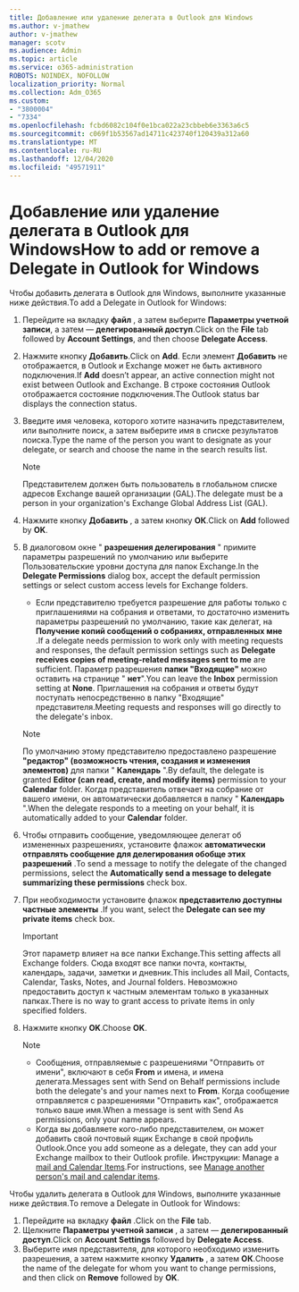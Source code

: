 ```yaml
---
title: Добавление или удаление делегата в Outlook для Windows
ms.author: v-jmathew
author: v-jmathew
manager: scotv
ms.audience: Admin
ms.topic: article
ms.service: o365-administration
ROBOTS: NOINDEX, NOFOLLOW
localization_priority: Normal
ms.collection: Adm_O365
ms.custom:
- "3800004"
- "7334"
ms.openlocfilehash: fcbd6082c104f0e1bca022a23cbbeb6e3363a6c5
ms.sourcegitcommit: c069f1b53567ad14711c423740f120439a312a60
ms.translationtype: MT
ms.contentlocale: ru-RU
ms.lasthandoff: 12/04/2020
ms.locfileid: "49571911"
---
```

# <a name="how-to-add-or-remove-a-delegate-in-outlook-for-windows"></a><span data-ttu-id="c35ab-102">Добавление или удаление делегата в Outlook для Windows</span><span class="sxs-lookup"><span data-stu-id="c35ab-102">How to add or remove a Delegate in Outlook for Windows</span></span>

<span data-ttu-id="c35ab-103">Чтобы добавить делегата в Outlook для Windows, выполните указанные ниже действия.</span><span class="sxs-lookup"><span data-stu-id="c35ab-103">To add a Delegate in Outlook for Windows:</span></span> 

1. <span data-ttu-id="c35ab-104">Перейдите на вкладку **файл** , а затем выберите **Параметры учетной записи**, а затем — **делегированный доступ**.</span><span class="sxs-lookup"><span data-stu-id="c35ab-104">Click on the **File** tab followed by **Account Settings**, and then choose **Delegate Access**.</span></span>
2. <span data-ttu-id="c35ab-105">Нажмите кнопку **Добавить**.</span><span class="sxs-lookup"><span data-stu-id="c35ab-105">Click on **Add**.</span></span> <span data-ttu-id="c35ab-106">Если элемент **Добавить** не отображается, в Outlook и Exchange может не быть активного подключения.</span><span class="sxs-lookup"><span data-stu-id="c35ab-106">If **Add** doesn’t appear, an active connection might not exist between Outlook and Exchange.</span></span> <span data-ttu-id="c35ab-107">В строке состояния Outlook отображается состояние подключения.</span><span class="sxs-lookup"><span data-stu-id="c35ab-107">The Outlook status bar displays the connection status.</span></span>
3. <span data-ttu-id="c35ab-108">Введите имя человека, которого хотите назначить представителем, или выполните поиск, а затем выберите имя в списке результатов поиска.</span><span class="sxs-lookup"><span data-stu-id="c35ab-108">Type the name of the person you want to designate as your delegate, or search and choose the name in the search results list.</span></span>

    > [!NOTE]
    > <span data-ttu-id="c35ab-109">Представителем должен быть пользователь в глобальном списке адресов Exchange вашей организации (GAL).</span><span class="sxs-lookup"><span data-stu-id="c35ab-109">The delegate must be a person in your organization's Exchange Global Address List (GAL).</span></span>
4. <span data-ttu-id="c35ab-110">Нажмите кнопку **Добавить** , а затем кнопку **ОК**.</span><span class="sxs-lookup"><span data-stu-id="c35ab-110">Click on **Add** followed by **OK**.</span></span>
5. <span data-ttu-id="c35ab-111">В диалоговом окне " **разрешения делегирования** " примите параметры разрешений по умолчанию или выберите Пользовательские уровни доступа для папок Exchange.</span><span class="sxs-lookup"><span data-stu-id="c35ab-111">In the **Delegate Permissions** dialog box, accept the default permission settings or select custom access levels for Exchange folders.</span></span>

    - <span data-ttu-id="c35ab-112">Если представителю требуется разрешение для работы только с приглашениями на собрания и ответами, то достаточно изменить параметры разрешений по умолчанию, такие как делегат, на **Получение копий сообщений о собраниях, отправленных мне** .</span><span class="sxs-lookup"><span data-stu-id="c35ab-112">If a delegate needs permission to work only with meeting requests and responses, the default permission settings such as **Delegate receives copies of meeting-related messages sent to me** are sufficient.</span></span> <span data-ttu-id="c35ab-113">Параметр разрешения **папки "Входящие"** можно оставить на странице " **нет**".</span><span class="sxs-lookup"><span data-stu-id="c35ab-113">You can leave the **Inbox** permission setting at **None**.</span></span> <span data-ttu-id="c35ab-114">Приглашения на собрания и ответы будут поступать непосредственно в папку "Входящие" представителя.</span><span class="sxs-lookup"><span data-stu-id="c35ab-114">Meeting requests and responses will go directly to the delegate's inbox.</span></span>

    > [!NOTE]
    > <span data-ttu-id="c35ab-115">По умолчанию этому представителю предоставлено разрешение **"редактор" (возможность чтения, создания и изменения элементов)** для папки " **Календарь** ".</span><span class="sxs-lookup"><span data-stu-id="c35ab-115">By default, the delegate is granted **Editor (can read, create, and modify items)** permission to your **Calendar** folder.</span></span> <span data-ttu-id="c35ab-116">Когда представитель отвечает на собрание от вашего имени, он автоматически добавляется в папку " **Календарь** ".</span><span class="sxs-lookup"><span data-stu-id="c35ab-116">When the delegate responds to a meeting on your behalf, it is automatically added to your **Calendar** folder.</span></span>

5. <span data-ttu-id="c35ab-117">Чтобы отправить сообщение, уведомляющее делегат об измененных разрешениях, установите флажок **автоматически отправлять сообщение для делегирования обобще этих разрешений** .</span><span class="sxs-lookup"><span data-stu-id="c35ab-117">To send a message to notify the delegate of the changed permissions, select the **Automatically send a message to delegate summarizing these permissions** check box.</span></span>
6. <span data-ttu-id="c35ab-118">При необходимости установите флажок **представителю доступны частные элементы** .</span><span class="sxs-lookup"><span data-stu-id="c35ab-118">If you want, select the **Delegate can see my private items** check box.</span></span>

    > [!IMPORTANT]
    > <span data-ttu-id="c35ab-119">Этот параметр влияет на все папки Exchange.</span><span class="sxs-lookup"><span data-stu-id="c35ab-119">This setting affects all Exchange folders.</span></span> <span data-ttu-id="c35ab-120">Сюда входят все папки почта, контакты, календарь, задачи, заметки и дневник.</span><span class="sxs-lookup"><span data-stu-id="c35ab-120">This includes all Mail, Contacts, Calendar, Tasks, Notes, and Journal folders.</span></span> <span data-ttu-id="c35ab-121">Невозможно предоставить доступ к частным элементам только в указанных папках.</span><span class="sxs-lookup"><span data-stu-id="c35ab-121">There is no way to grant access to private items in only specified folders.</span></span>

7. <span data-ttu-id="c35ab-122">Нажмите кнопку **OK**.</span><span class="sxs-lookup"><span data-stu-id="c35ab-122">Choose **OK**.</span></span>

    > [!NOTE]
    >
    > - <span data-ttu-id="c35ab-123">Сообщения, отправляемые с разрешениями "Отправить от имени", включают в себя **From** и имена, и имена делегата.</span><span class="sxs-lookup"><span data-stu-id="c35ab-123">Messages sent with Send on Behalf permissions include both the delegate's and your names next to **From**.</span></span> <span data-ttu-id="c35ab-124">Когда сообщение отправляется с разрешениями "Отправить как", отображается только ваше имя.</span><span class="sxs-lookup"><span data-stu-id="c35ab-124">When a message is sent with Send As permissions, only your name appears.</span></span>
    > - <span data-ttu-id="c35ab-125">Когда вы добавляете кого-либо представителем, он может добавить свой почтовый ящик Exchange в свой профиль Outlook.</span><span class="sxs-lookup"><span data-stu-id="c35ab-125">Once you add someone as a delegate, they can add your Exchange mailbox to their Outlook profile.</span></span> <span data-ttu-id="c35ab-126">Инструкции: Manage a [mail and Calendar Items](https://support.microsoft.com/office/manage-another-person-s-mail-and-calendar-items-afb79d6b-2967-43b9-a944-a6b953190af5).</span><span class="sxs-lookup"><span data-stu-id="c35ab-126">For instructions, see [Manage another person's mail and calendar items](https://support.microsoft.com/office/manage-another-person-s-mail-and-calendar-items-afb79d6b-2967-43b9-a944-a6b953190af5).</span></span>

<span data-ttu-id="c35ab-127">Чтобы удалить делегата в Outlook для Windows, выполните указанные ниже действия.</span><span class="sxs-lookup"><span data-stu-id="c35ab-127">To remove a Delegate in Outlook for Windows:</span></span>

1. <span data-ttu-id="c35ab-128">Перейдите на вкладку **файл** .</span><span class="sxs-lookup"><span data-stu-id="c35ab-128">Click on the **File** tab.</span></span>
2. <span data-ttu-id="c35ab-129">Щелкните **Параметры учетной записи** , а затем — **делегированный доступ**.</span><span class="sxs-lookup"><span data-stu-id="c35ab-129">Click on **Account Settings** followed by **Delegate Access**.</span></span>
3. <span data-ttu-id="c35ab-130">Выберите имя представителя, для которого необходимо изменить разрешения, а затем нажмите кнопку **Удалить** , а затем **ОК**.</span><span class="sxs-lookup"><span data-stu-id="c35ab-130">Choose the name of the delegate for whom you want to change permissions, and then click on **Remove** followed by **OK**.</span></span>
